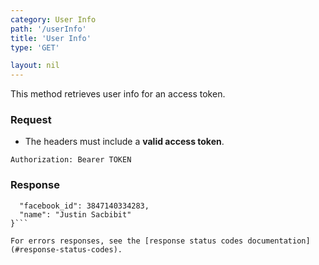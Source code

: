 ```yaml
---
category: User Info
path: '/userInfo'
title: 'User Info'
type: 'GET'

layout: nil
---
```


This method retrieves user info for an access token.

### Request

* The headers must include a **valid access token**.

```Authorization: Bearer TOKEN```

### Response

```{
  "facebook_id": 3847140334283,
  "name": "Justin Sacbibit"
}```

For errors responses, see the [response status codes documentation](#response-status-codes).
